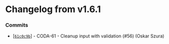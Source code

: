 # Changelog from v1.6.1
### Commits
* [[`61c0c9b`](http://github.com/coda-it/graphen/commit/61c0c9ba28226fe7d0edeb77999e27d422bcdbd7)] - CODA-61 - Cleanup input with validation (#56) (Oskar Szura)